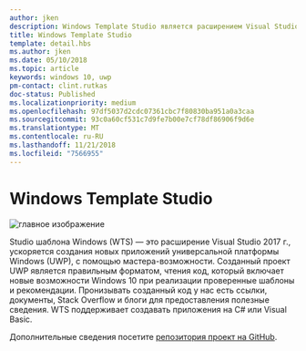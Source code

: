 ```yaml
---
author: jken
description: Windows Template Studio является расширением Visual Studio для быстрого создания приложений UWP.
title: Windows Template Studio
template: detail.hbs
ms.author: jken
ms.date: 05/10/2018
ms.topic: article
keywords: windows 10, uwp
pm-contact: clint.rutkas
doc-status: Published
ms.localizationpriority: medium
ms.openlocfilehash: 97df5037d2cdc07361cbc7f80830ba951a0a3caa
ms.sourcegitcommit: 93c0a60cf531c7d9fe7b00e7cf78df86906f9d6e
ms.translationtype: MT
ms.contentlocale: ru-RU
ms.lasthandoff: 11/21/2018
ms.locfileid: "7566955"
---
```

# <a name="windows-template-studio"></a>Windows Template Studio

![главное изображение](images/wts1.png)

Studio шаблона Windows (WTS) — это расширение Visual Studio 2017 г., ускоряется создания новых приложений универсальной платформы Windows (UWP), с помощью мастера-возможности. Созданный проект UWP является правильным форматом, чтения код, который включает новые возможности Windows 10 при реализации проверенные шаблоны и рекомендации. Пронизывать созданный код у нас есть ссылки, документы, Stack Overflow и блоги для предоставления полезные сведения. WTS поддерживает создавать приложения на C# или Visual Basic.

Дополнительные сведения посетите [репозитория проект на GitHub](https://github.com/microsoft/windowsTemplateStudio).

